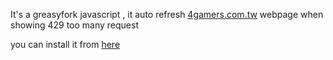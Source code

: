 It's a greasyfork javascript , it auto refresh [4gamers.com.tw](https://www.4gamers.com.tw/) webpage when showing 429 too many request  

you can install it from [here](https://greasyfork.org/zh-TW/scripts/492300-%E7%95%B64gamers-com-tw%E9%A1%AF%E7%A4%BA429-too-many-requests%E6%99%82%E8%87%AA%E5%8B%95%E9%87%8D%E6%96%B0%E6%95%B4%E7%90%86%E7%B6%B2%E9%A0%81)
